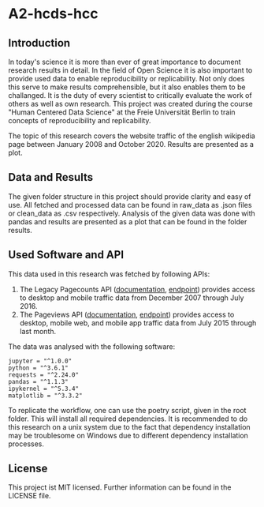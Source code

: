 # A2-hcds-hcc

## Introduction
In today's science it is more than ever of great importance to document research results in detail. In the field of Open Science it is also important to provide used data to enable reproducibility or replicability. Not only does this serve to make results comprehensible, but it also enables them to be challanged. It is the duty of every scientist to critically evaluate the work of others as well as own research. This project was created during the course "Human Centered Data Science" at the Freie Universität Berlin to train concepts of reproducibility and replicability. 

The topic of this research covers the website traffic of the english wikipedia page between January 2008 and October 2020. Results are presented as a plot.

## Data and Results
The given folder structure in this project should provide clarity and easy of use. All fetched and processed data can be found in raw_data as .json files or clean_data as .csv respectively. Analysis of the given data was done with pandas and results are presented as a plot that can be found in the folder results.

## Used Software and API
This data used in this research was fetched by following APIs:
1. The Legacy Pagecounts API ([documentation](https://wikitech.wikimedia.org/wiki/Analytics/AQS/Legacy_Pagecounts), [endpoint](https://wikimedia.org/api/rest_v1/#/Pagecounts_data_(legacy)/get_metrics_legacy_pagecounts_aggregate_project_access_site_granularity_start_end)) provides access to desktop and mobile traffic data from December 2007 through July 2016.
2. The Pageviews API ([documentation](https://wikitech.wikimedia.org/wiki/Analytics/AQS/Pageviews), [endpoint](https://wikimedia.org/api/rest_v1/#/Pageviews_data/get_metrics_pageviews_aggregate_project_access_agent_granularity_start_end)) provides access to desktop, mobile web, and mobile app traffic data from July 2015 through last month.

The data was analysed with the following software:
```
jupyter = "^1.0.0"
python = "^3.6.1"
requests = "^2.24.0"
pandas = "^1.1.3"
ipykernel = "^5.3.4"
matplotlib = "^3.3.2"
```
To replicate the workflow, one can use the poetry script, given in the root folder. This will install all required dependencies. It is recommended to do this research on a unix system due to the fact that dependency installation may be troublesome on Windows due to different dependency installation processes.

## License
This project ist MIT licensed. Further information can be found in the LICENSE file.
